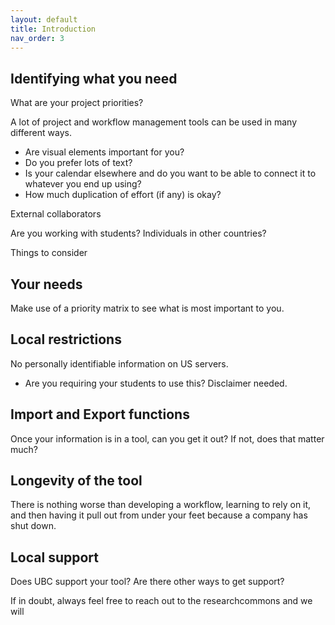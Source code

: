 ```yaml
---
layout: default
title: Introduction
nav_order: 3
---
```


## Identifying what you need

What are your project priorities?

A lot of project and workflow management tools can be used in many different ways.

* Are visual elements important for you?
* Do you prefer lots of text?
* Is your calendar elsewhere and do you want to be able to connect it to whatever you end up using?
* How much duplication of effort (if any) is okay?

External collaborators

Are you working with students? Individuals in other countries?

Things to consider

## Your needs

Make use of a priority matrix to see what is most important to you.

## Local restrictions

No personally identifiable information on US servers.

* Are you requiring your students to use this? Disclaimer needed.

## Import and Export functions

Once your information is in a tool, can you get it out? If not, does that matter much?

## Longevity of the tool

There is nothing worse than developing a workflow, learning to rely on it, and then having it pull out from under your feet because a company has shut down.

## Local support

Does UBC support your tool? Are there other ways to get support?

If in doubt, always feel free to reach out to the researchcommons and we will
